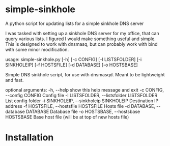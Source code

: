 # simple-sinkhole
A python script for updating lists for a simple sinkhole DNS server

I was tasked with setting up a sinkhole DNS server for my office, that can query various lists.  I figured I would make something useful and simple.  This is designed to work with dnsmasq, but can probably work with bind with some minor modification.

usage: simple-sinkhole.py [-h] [-c CONFIG] [-l LISTSFOLDER] [-i SINKHOLEIP]
                          [-f HOSTSFILE] [-d DATABASE] [-o HOSTSBASE]

Simple DNS sinkhole script, for use with dnsmasqd. Meant to be lightweight and
fast.

optional arguments:
  -h, --help            show this help message and exit
  -c CONFIG, --config CONFIG
                        Config file
  -l LISTSFOLDER, --listsfolder LISTSFOLDER
                        List config folder
  -i SINKHOLEIP, --sinkholeip SINKHOLEIP
                        Destination IP address
  -f HOSTSFILE, --hostsfile HOSTSFILE
                        Hosts file
  -d DATABASE, --database DATABASE
                        Database file
  -o HOSTSBASE, --hostsbase HOSTSBASE
                        Base host file (will be at top of new hosts file)



# Installation

